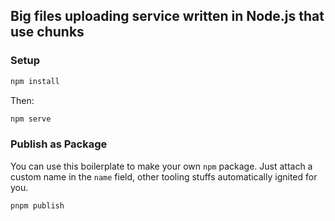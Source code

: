## Big files uploading service written in Node.js that use chunks

### Setup

```bash 
npm install
```

Then:
```bash
npm serve
```

### Publish as Package

You can use this boilerplate to make your own `npm` package. Just attach a custom name in the `name` field, other
tooling stuffs automatically ignited for you.

```bash
pnpm publish
```
